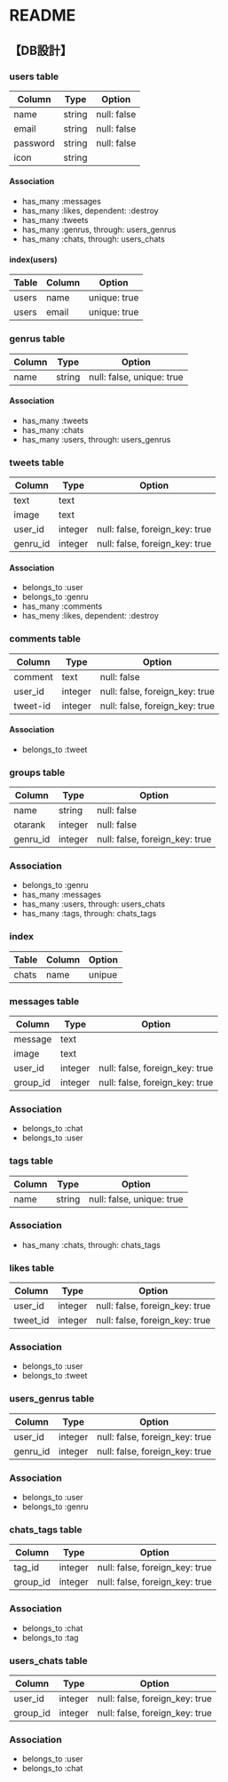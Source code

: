 # README

## 【DB設計】
### users table
|Column|Type|Option|
|------|----|------|
|name|string|null: false|
|email|string|null: false|
|password|string|null: false|
|icon|string||

#### Association
- has_many :messages
- has_many :likes, dependent: :destroy
- has_many :tweets
- has_many :genrus, through: users_genrus
- has_many :chats, through: users_chats

#### index(users)
|Table|Column|Option|
|------|----|------|
|users|name|unique: true|
|users|email|unique: true|


### genrus table
|Column|Type|Option|
|------|----|------|
|name|string|null: false, unique: true|

#### Association
- has_many :tweets
- has_many :chats
- has_many :users, through: users_genrus

### tweets table
|Column|Type|Option|
|------|----|------|
|text|text||
|image|text||
|user_id|integer|null: false, foreign_key: true|
|genru_id|integer|null: false, foreign_key: true|

#### Association
- belongs_to :user
- belongs_to :genru
- has_many :comments
- has_meny :likes, dependent: :destroy

### comments table
|Column|Type|Option|
|------|----|------|
|comment|text|null: false|
|user_id|integer|null: false, foreign_key: true|
|tweet-id|integer|null: false, foreign_key: true|

#### Association
- belongs_to :tweet

### groups table
|Column|Type|Option|
|------|----|------|
|name|string|null: false|
|otarank|integer|null: false|
|genru_id|integer|null: false, foreign_key: true|

### Association
- belongs_to :genru
- has_many :messages
- has_many :users, through: users_chats
- has_many :tags, through: chats_tags

### index
|Table|Column|Option|
|------|----|------|
|chats|name|unipue|

### messages table
|Column|Type|Option|
|------|----|------|
|message|text||
|image|text||
|user_id|integer|null: false, foreign_key: true|
|group_id|integer|null: false, foreign_key: true|

### Association
- belongs_to :chat
- belongs_to :user

### tags table
|Column|Type|Option|
|------|----|------|
|name|string|null: false, unique: true|

### Association
- has_many :chats, through: chats_tags

### likes table
|Column|Type|Option|
|------|----|------|
|user_id|integer|null: false, foreign_key: true|
|tweet_id|integer|null: false, foreign_key: true|

### Association
- belongs_to :user
- belongs_to :tweet

### users_genrus table
|Column|Type|Option|
|------|----|------|
|user_id|integer|null: false, foreign_key: true|
|genru_id|integer|null: false, foreign_key: true|

### Association
- belongs_to :user
- belongs_to :genru

### chats_tags table
|Column|Type|Option|
|------|----|------|
|tag_id|integer|null: false, foreign_key: true|
|group_id|integer|null: false, foreign_key: true|

### Association
- belongs_to :chat
- belongs_to :tag

### users_chats table
|Column|Type|Option|
|------|----|------|
|user_id|integer|null: false, foreign_key: true|
|group_id|integer|null: false, foreign_key: true|

### Association
- belongs_to :user
- belongs_to :chat
